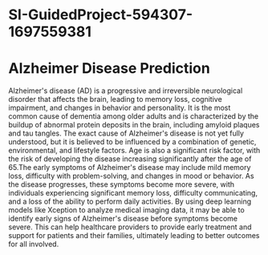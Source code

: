 # SI-GuidedProject-594307-1697559381

# Alzheimer Disease Prediction
Alzheimer's disease (AD) is a progressive and irreversible neurological disorder that affects the brain, leading to memory loss, cognitive impairment, and changes in behavior and personality. It is the most common cause of dementia among older adults and is characterized by the buildup of abnormal protein deposits in the brain, including amyloid plaques and tau tangles.
The exact cause of Alzheimer's disease is not yet fully understood, but it is believed to be influenced by a combination of genetic, environmental, and lifestyle factors. Age is also a significant risk factor, with the risk of developing the disease increasing significantly after the age of 65.The early symptoms of Alzheimer's disease may include mild memory loss, difficulty with problem-solving, and changes in mood or behavior. As the disease progresses, these symptoms become more severe, with individuals experiencing significant memory loss, difficulty communicating, and a loss of the ability to perform daily activities.
By using deep learning models like Xception to analyze medical imaging data, it may be able to identify early signs of Alzheimer's disease before symptoms become severe. This can help healthcare providers to provide early treatment and support for patients and their families, ultimately leading to better outcomes for all involved.
